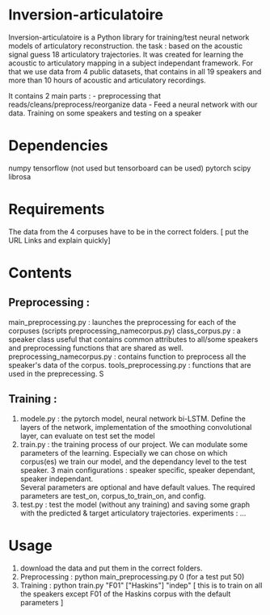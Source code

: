 ﻿# Inversion-articulatoire

Inversion-articulatoire is a Python library for training/test neural network models of articulatory reconstruction.
the task : based on the acoustic signal guess 18 articulatory trajectories. 
It was created for learning the acoustic to articulatory mapping in a subject independant framework.
For that we use data from 4 public datasets, that contains in all 19 speakers and more than 10 hours of acoustic and articulatory recordings.

It contains 2 main parts : 
	- preprocessing that reads/cleans/preprocess/reorganize data 
	- Feed a neural network with our data. Training  on some speakers and testing on a speaker


# Dependencies
numpy
tensorflow (not used but tensorboard can be used)
pytorch
scipy
librosa

# Requirements
The data from the 4 corpuses have to be in the correct folders.
[ put the URL Links and explain quickly]

# Contents

## Preprocessing : 
main_preprocessing.py : launches the preprocessing for each of the corpuses (scripts preprocessing_namecorpus.py)
class_corpus.py : a speaker class useful that contains common attributes to all/some speakers and preprocessing functions that are shared as well.
preprocessing_namecorpus.py : contains function to preprocess all the speaker's data of the corpus.
tools_preprocessing.py : functions that are used in the preprecessing. S

## Training :
1) modele.py : the pytorch model, neural network bi-LSTM. Define the layers of the network, implementation of the smoothing convolutional layer, can evaluate on test set the model
2) train.py : the training process of our project. We can modulate some parameters of the learning. Especially we can chose on which corpus(es) we train our model, and the dependancy level to the test speaker.
3 main configurations : speaker specific, speaker dependant, speaker independant.  
Several parameters are optional and have default values. The required parameters are test_on, corpus_to_train_on, and config.
3) test.py : test the model (without any training) and saving some graph with the predicted & target articulatory trajectories.
experiments : ...

# Usage
1) download the data and put them in the correct folders.
2) Preprocessing : python main_preprocessing.py 0 (for a test put 50)
3) Training : python train.py "F01" ["Haskins"] "indep"    [ this is to train on all the speakers except F01 of the Haskins corpus with the default parameters ]


